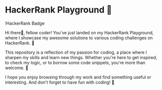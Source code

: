 # HackerRank Playground 🚀

!HackerRank Badge

Hi there👋, fellow coder! You've just landed on my HackerRank Playground, where I showcase my awesome solutions to various coding challenges on HackerRank. 🚀

This repository is a reflection of my passion for coding, a place where I sharpen my skills and learn new things. Whether you're here to get inspired, to check my logic, or to borrow some code snippets, you're more than welcome. 🙌

I hope you enjoy browsing through my work and find something useful or interesting. And don't forget to have fun with coding! 🎉
